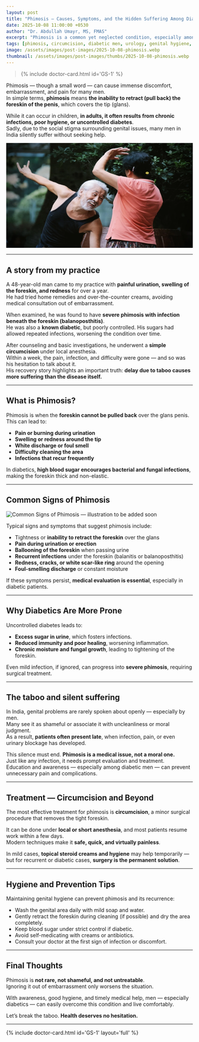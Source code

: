 ```yaml
---
layout: post
title: "Phimosis — Causes, Symptoms, and the Hidden Suffering Among Diabetics"
date: 2025-10-08 11:00:00 +0530
author: "Dr. Abdullah Umayr, MS, FMAS"
excerpt: "Phimosis is a common yet neglected condition, especially among diabetic men in India. Dr. Abdullah Umayr shares a real case from his practice, explaining the causes, symptoms, treatment, and the importance of hygiene and awareness."
tags: [phimosis, circumcision, diabetic men, urology, genital hygiene, Dr. Abdullah Umayr]
image: /assets/images/post-images/2025-10-08-phimosis.webp
thumbnail: /assets/images/post-images/thumbs/2025-10-08-phimosis.webp
---
```

> {% include doctor-card.html id='GS-1' %}

Phimosis — though a small word — can cause immense discomfort, embarrassment, and pain for many men.  
In simple terms, **phimosis** means **the inability to retract (pull back) the foreskin of the penis**, which covers the tip (glans).  

While it can occur in children, **in adults, it often results from chronic infections, poor hygiene, or uncontrolled diabetes**.  
Sadly, due to the social stigma surrounding genital issues, many men in India silently suffer without seeking help.

![Phimosis awareness and treatment](/assets/images/post-images/2025-10-08-phimosis.webp)

---

## A story from my practice

A 48-year-old man came to my practice with **painful urination, swelling of the foreskin, and redness** for over a year.  
He had tried home remedies and over-the-counter creams, avoiding medical consultation out of embarrassment.

When examined, he was found to have **severe phimosis with infection beneath the foreskin (balanoposthitis)**.  
He was also a **known diabetic**, but poorly controlled. His sugars had allowed repeated infections, worsening the condition over time.

After counseling and basic investigations, he underwent a **simple circumcision** under local anesthesia.  
Within a week, the pain, infection, and difficulty were gone — and so was his hesitation to talk about it.  
His recovery story highlights an important truth: **delay due to taboo causes more suffering than the disease itself.**

---

## What is Phimosis?

Phimosis is when the **foreskin cannot be pulled back** over the glans penis.  
This can lead to:
- **Pain or burning during urination**
- **Swelling or redness around the tip**
- **White discharge or foul smell**
- **Difficulty cleaning the area**
- **Infections that recur frequently**

In diabetics, **high blood sugar encourages bacterial and fungal infections**, making the foreskin thick and non-elastic.

---

## Common Signs of Phimosis

![Common Signs of Phimosis — illustration to be added soon](/assets/images/post-images/2025-10-08-phimosis-signs.webp)

Typical signs and symptoms that suggest phimosis include:
- Tightness or **inability to retract the foreskin** over the glans  
- **Pain during urination or erection**  
- **Ballooning of the foreskin** when passing urine  
- **Recurrent infections** under the foreskin (balanitis or balanoposthitis)  
- **Redness, cracks, or white scar-like ring** around the opening  
- **Foul-smelling discharge** or constant moisture  

If these symptoms persist, **medical evaluation is essential**, especially in diabetic patients.

---

## Why Diabetics Are More Prone

Uncontrolled diabetes leads to:
- **Excess sugar in urine**, which fosters infections.  
- **Reduced immunity and poor healing**, worsening inflammation.  
- **Chronic moisture and fungal growth**, leading to tightening of the foreskin.  

Even mild infection, if ignored, can progress into **severe phimosis**, requiring surgical treatment.

---

## The taboo and silent suffering

In India, genital problems are rarely spoken about openly — especially by men.  
Many see it as shameful or associate it with uncleanliness or moral judgment.  
As a result, **patients often present late**, when infection, pain, or even urinary blockage has developed.

This silence must end. **Phimosis is a medical issue, not a moral one.**  
Just like any infection, it needs prompt evaluation and treatment.  
Education and awareness — especially among diabetic men — can prevent unnecessary pain and complications.

---

## Treatment — Circumcision and Beyond

The most effective treatment for phimosis is **circumcision**, a minor surgical procedure that removes the tight foreskin.  

It can be done under **local or short anesthesia**, and most patients resume work within a few days.  
Modern techniques make it **safe, quick, and virtually painless**.

In mild cases, **topical steroid creams and hygiene** may help temporarily — but for recurrent or diabetic cases, **surgery is the permanent solution**.

---

## Hygiene and Prevention Tips

Maintaining genital hygiene can prevent phimosis and its recurrence:
- Wash the genital area daily with mild soap and water.  
- Gently retract the foreskin during cleaning (if possible) and dry the area completely.  
- Keep blood sugar under strict control if diabetic.  
- Avoid self-medicating with creams or antibiotics.  
- Consult your doctor at the first sign of infection or discomfort.

---

## Final Thoughts

Phimosis is **not rare, not shameful, and not untreatable**.  
Ignoring it out of embarrassment only worsens the situation.  

With awareness, good hygiene, and timely medical help, men — especially diabetics — can easily overcome this condition and live comfortably.

Let’s break the taboo. **Health deserves no hesitation.**

---

{% include doctor-card.html id='GS-1' layout='full' %}
